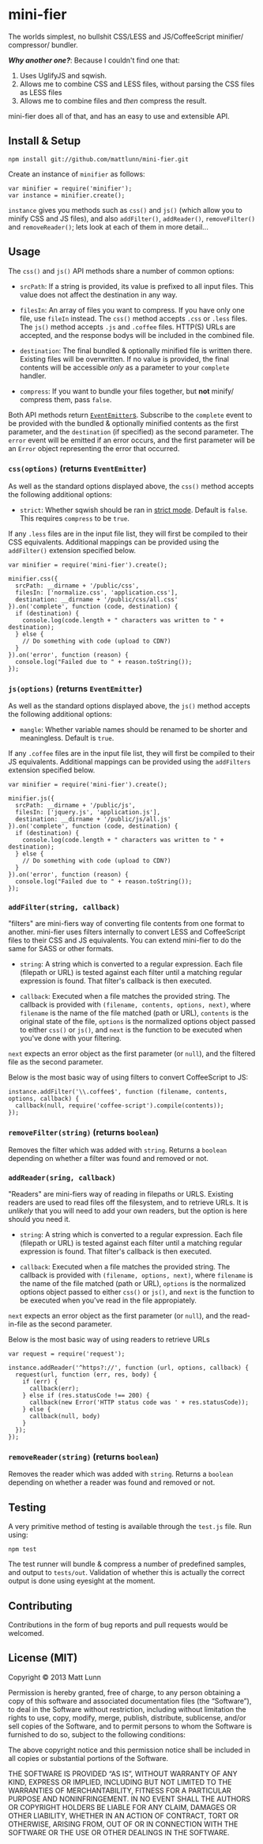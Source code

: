 # mini-fier

The worlds simplest, no bullshit CSS/LESS and JS/CoffeeScript minifier/ compressor/ bundler. 

***Why another one?***: Because I couldn't find one that:

 1. Uses UglifyJS and sqwish.
 2. Allows me to combine CSS and LESS files, without parsing the CSS files as LESS files
 3. Allows me to combine files and *then* compress the result.

mini-fier does all of that, and has an easy to use and extensible API.

## Install & Setup

    npm install git://github.com/mattlunn/mini-fier.git

Create an instance of `minifier` as follows:

    var minifier = require('minifier');
    var instance = minifier.create();
    
`instance` gives you methods such as `css()` and `js()` (which allow you to minify CSS and JS files), and also `addFilter()`,
`addReader()`, `removeFilter()` and `removeReader()`; lets look at each of them in more detail...
## Usage

The `css()` and `js()` API methods share a number of common options:

 - `srcPath`: If a string is provided, its value is prefixed to all input files. This value does not affect
the destination in any way.

 - `filesIn`: An array of files you want to compress. If you have only one file, use `fileIn` instead. The
 `css()` method accepts `.css` or `.less` files. The `js()` method accepts `.js` and `.coffee` files. HTTP(S) URLs are 
 accepted, and the response bodys will be included in the combined file.

 - `destination`: The final bundled & optionally minified file is written there. Existing files will be overwritten. 
 If no value is provided, the final contents will be accessible *only* as a parameter to your `complete` handler.

 - `compress`: If you want to bundle your files together, but **not** minify/ compress them, pass `false`.

Both API methods return [`EventEmitter`s](http://nodejs.org/api/events.html#events_class_events_eventemitter). Subscribe
to the `complete` event to be provided with the bundled & optionally minified contents as the first parameter, and the
`destination` (if specified) as the second parameter. The `error` event will be emitted if an error occurs, and the
first parameter will be an `Error` object representing the error that occurred. 

### `css(options)` (returns `EventEmitter`)

As well as the standard options displayed above, the `css()` method accepts the following
additional options:

 - `strict`: Whether sqwish should be ran in [strict mode](https://github.com/ded/sqwish#strict-optimizations). Default is `false`.
 This requires `compress` to be `true`.

If any `.less` files are in the input file list, they will first be compiled to their CSS equivalents. Additional mappings can
be provided using the `addFilter()` extension specified below.

    var minifier = require('mini-fier').create();
    
    minifier.css({
      srcPath: __dirname + '/public/css',
      filesIn: ['normalize.css', 'application.css'],
      destination: __dirname + '/public/css/all.css'
    }).on('complete', function (code, destination) {
      if (destination) {
        console.log(code.length + " characters was written to " + destination);
      } else {
        // Do something with code (upload to CDN?)
      }
    }).on('error', function (reason) {
      console.log("Failed due to " + reason.toString());
    });

### `js(options)` (returns `EventEmitter`)

As well as the standard options displayed above, the `js()` method accepts the following
additional options:

 - `mangle`: Whether variable names should be renamed to be shorter and meaningless. Default is `true`.

If any `.coffee` files are in the input file list, they will first be compiled to their JS equivalents. Additional mappings can be provided using the `addFilters` extension specified below.
    
    var minifier = require('mini-fier').create();
    
    minifier.js({
      srcPath: __dirname + '/public/js',
      filesIn: ['jquery.js', 'application.js'],
      destination: __dirname + '/public/js/all.js'
    }).on('complete', function (code, destination) {
      if (destination) {
        console.log(code.length + " characters was written to " + destination);
      } else {
        // Do something with code (upload to CDN?)
      }
    }).on('error', function (reason) {
      console.log("Failed due to " + reason.toString());
    });

### `addFilter(string, callback)`

"filters" are mini-fiers way of converting file contents from one format to another. mini-fier uses filters internally
to convert LESS and CoffeeScript files to their CSS and JS equivalents. You can extend mini-fier to do the same for
SASS or other formats.

 - `string`: A string which is converted to a regular expression. Each file (filepath or URL) is tested against each
 filter until a matching regular expression is found. That filter's callback is then executed.

 - `callback`: Executed when a file matches the provided string. The callback is provided with `(filename, contents, options, next)`,
 where `filename` is the name of the file matched (path or URL), `contents` is the original state of the file,
 `options` is the normalized options object passed to either `css()` or `js()`, and `next` is the function to be 
 executed when you've done with your filtering.

 `next` expects an error object as the first parameter (or `null`), and the filtered file as the second parameter.
 
Below is the most basic way of using  filters to convert CoffeeScript to JS:
  
    instance.addFilter('\\.coffee$', function (filename, contents, options, callback) {
      callback(null, require('coffee-script').compile(contents));
    });
  
### `removeFilter(string)` (returns `boolean`)

Removes the filter which was added with `string`. Returns a `boolean` depending on whether a filter was found and removed or not.

### `addReader(sring, callback)` 

"Readers" are mini-fiers way of reading in filepaths or URLS. Existing readers are used to read files off the filesystem,
and to retrieve URLs. It is *unlikely* that you will need to add your own readers, but the option is here should you need it.

 - `string`: A string which is converted to a regular expression. Each file (filepath or URL) is tested against each
 filter until a matching regular expression is found. That filter's callback is then executed.

 - `callback`: Executed when a file matches the provided string. The callback is provided with `(filename, options, next)`,
 where `filename` is the name of the file matched (path or URL), `options` is the normalized options object passed to either
 `css()` or `js()`, and `next` is the function to be executed when you've read in the file appropiately.

 `next` expects an error object as the first parameter (or `null`), and the read-in-file as the second parameter.
 
Below is the most basic way of using readers to retrieve URLs
  
    var request = require('request');
  
    instance.addReader('^https?://', function (url, options, callback) {
      request(url, function (err, res, body) {
        if (err) {
          callback(err);
        } else if (res.statusCode !== 200) {
          callback(new Error('HTTP status code was ' + res.statusCode));
        } else {
          callback(null, body)
        }
      });
    });
    
### `removeReader(string)` (returns `boolean`)

Removes the reader which was added with `string`. Returns a `boolean` depending on whether a reader was found and removed or not.

## Testing

A very primitive method of testing is available through the `test.js` file. Run using:

    npm test

The test runner will bundle & compress a number of predefined samples, and output to `tests/out`. Validation
of whether this is actually the correct output is done using eyesight at the moment.

## Contributing

Contributions in the form of bug reports and pull requests would be welcomed.

## License (MIT)

Copyright © 2013 Matt Lunn

Permission is hereby granted, free of charge, to any person obtaining a copy of this software 
and associated documentation files (the “Software”), to deal in the Software without restriction, 
including without limitation the rights to use, copy, modify, merge, publish, distribute, sublicense, 
and/or sell copies of the Software, and to permit persons to whom the Software is furnished to 
do so, subject to the following conditions:

The above copyright notice and this permission notice shall be included in all copies or 
substantial portions of the Software.

THE SOFTWARE IS PROVIDED “AS IS”, WITHOUT WARRANTY OF ANY KIND, EXPRESS OR IMPLIED, 
INCLUDING BUT NOT LIMITED TO THE WARRANTIES OF MERCHANTABILITY, FITNESS FOR A PARTICULAR 
PURPOSE AND NONINFRINGEMENT. IN NO EVENT SHALL THE AUTHORS OR COPYRIGHT HOLDERS BE LIABLE 
FOR ANY CLAIM, DAMAGES OR OTHER LIABILITY, WHETHER IN AN ACTION OF CONTRACT, TORT OR OTHERWISE, 
ARISING FROM, OUT OF OR IN CONNECTION WITH THE SOFTWARE OR THE USE OR OTHER DEALINGS IN THE SOFTWARE.
